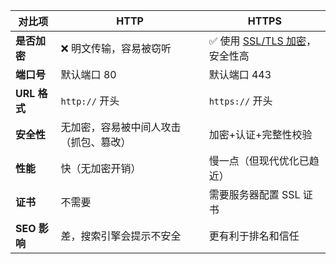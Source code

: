 | 对比项        | HTTP                | HTTPS                                                                                                            |
| ---------- | ------------------- | ---------------------------------------------------------------------------------------------------------------- |
| **是否加密**   | ❌ 明文传输，容易被窃听        | ✅ 使用 [SSL/TLS 加密](obsidian://open?vault=learn_markdown&file=%E6%B5%8F%E8%A7%88%E5%99%A8%2FHTTP%2FSSL%2CTLS)，安全性高 |
| **端口号**    | 默认端口 80             | 默认端口 443                                                                                                         |
| **URL 格式** | `http://` 开头        | `https://` 开头                                                                                                    |
| **安全性**    | 无加密，容易被中间人攻击（抓包、篡改） | 加密+认证+完整性校验                                                                                                      |
| **性能**     | 快（无加密开销）            | 慢一点（但现代优化已趋近）                                                                                                    |
| **证书**     | 不需要                 | 需要服务器配置 SSL 证书                                                                                                   |
| **SEO 影响** | 差，搜索引擎会提示不安全        | 更有利于排名和信任                                                                                                        |

